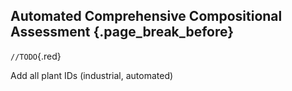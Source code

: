 ## Automated Comprehensive Compositional Assessment {.page_break_before}

`//TODO`{.red}

Add all plant IDs (industrial, automated)
